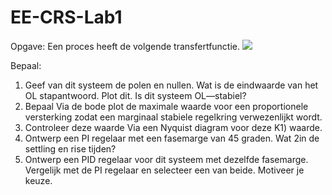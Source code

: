 # EE-CRS-Lab1
Opgave:
Een proces heeft de volgende transfertfunctie.
![](/text-ghosting.jpg)  

                                         
Bepaal:

1. Geef van dit systeem de polen en nullen. Wat is de eindwaarde van het OL stapantwoord. Plot dit. Is dit systeem OL—stabiel?
2. Bepaal Via de bode plot de maximale waarde voor een proportionele versterking zodat een marginaal stabiele regelkring verwezenlijkt wordt.
3. Controleer deze waarde Via een Nyquist diagram voor deze K1) waarde.
4. Ontwerp een PI regelaar met een fasemarge van 45 graden. Wat 2in de settling en rise tijden?
5. Ontwerp een PID regelaar voor dit systeem met dezelfde fasemarge. Vergelijk met de PI regelaar en selecteer een van beide. Motiveer je keuze.
